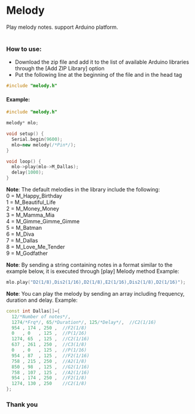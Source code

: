 # Melody
Play melody notes. support Arduino platform.<br><br>

### How to use:
- Download the zip file and add it to the list of available Arduino libraries through the [Add ZIP Library] option
- Put the following line at the beginning of the file and in the head tag
```C++
#include "melody.h"
```

#### Example:
```C++
#include "melody.h"

melody* mlo;

void setup() {
  Serial.begin(9600);
  mlo=new melody(/*Pin*/);
}

void loop() {
  mlo->play(mlo->M_Dallas);
  delay(1000);
}
```

**Note**: The default melodies in the library include the following:<br>
0 = M_Happy_Birthday<br>
1 = M_Beautiful_Life<br>
2 = M_Money_Money<br>
3 = M_Mamma_Mia<br>
4 = M_Gimme_Gimme_Gimme<br>
5 = M_Batman<br>
6 = M_Diva<br>
7 = M_Dallas<br>
8 = M_Love_Me_Tender<br>
9 = M_Godfather<br>

**Note**: By sending a string containing notes in a format similar to the example below, it is executed through [play] Melody method
Example:
```C++
mlo.play("D2(1/8),Dis2(1/16),D2(1/8),E2(1/16),Dis2(1/8),D2(1/16)");
```

**Note**: You can play the melody by sending an array including frequency, duration and delay.
Example:
```C++
const int Dallas[]={
  12/*Number of notes*/,
  1274/*Frq*/, 65/*Duration*/, 125/*Delay*/,  //C2(1/16)
  954 , 174 , 250 ,  //F2(1/8)
  0   , 0   , 125 ,  //P(1/16)
  1274, 65  , 125 ,  //C2(1/16)
  637 , 261 , 250 ,  //C3(1/8)
  0   , 0   , 125 ,  //P(1/16)
  954 , 87  , 125 ,  //F2(1/16)
  758 , 215 , 250 ,  //A2(1/8)
  850 , 98  , 125 ,  //G2(1/16)
  758 , 107 , 125 ,  //A2(1/16)
  954 , 174 , 250 ,  //F2(1/8)
  1274, 130 , 250    //C2(1/8)
};
```
### Thank you
